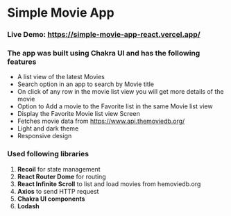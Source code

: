 # Simple Movie App

### Live Demo: https://simple-movie-app-react.vercel.app/


### The app was built using Chakra UI and has the following features
- A list view of the latest Movies  
- Search option in an app to search by Movie title
- On click of any row in the movie list view you will get more details of the movie
- Option to Add a movie to the Favorite list in the same Movie list view 
- Display the Favorite Movie list view Screen
- Fetches movie data from https://www.api.themoviedb.org/
- Light and dark theme
- Responsive design

### Used following libraries
1) **Recoil** for state management
2) **React Router Dome** for routing
3) **React Infinite Scroll** to list and load movies from hemoviedb.org
4) **Axios** to send HTTP request
5) **Chakra UI components**
6) **Lodash**

